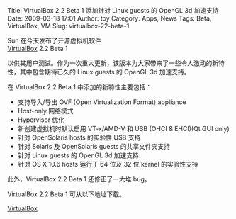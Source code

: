Title: VirtualBox 2.2 Beta 1 添加针对 Linux guests 的 OpenGL 3d 加速支持
Date: 2009-03-18 17:01
Author: toy
Category: Apps, News
Tags: Beta, VirtualBox, VM
Slug: virtualbox-22-beta-1

Sun 在今天发布了开源虚拟机软件  
[VirtualBox](http://linuxtoy.org/archives/virtualbox.html) 2.2 Beta 1  

以供其用户测试。作为一次重大更新，该版本为大家带来了一些令人激动的新特性，其中包含期待已久的
Linux guests 的 OpenGL 3d 加速支持。

在 VirtualBox 2.2 Beta 1 中添加的新特性主要包括：

* 支持导入/导出 OVF (Open Virtualization Format) appliance  
* Host-only 网络模式  
* Hypervisor 优化  
* 新创建虚拟机时默认启用 VT-x/AMD-V 和 USB (OHCI & EHCI)(Qt GUI only)  
* 针对 OpenSolaris hosts 的实验性 USB 支持  
* 针对 Solaris 及 OpenSolaris guests 的共享文件夹支持  
* 针对 Linux guests 的 OpenGL 3d 加速支持  
* 针对 OS X 10.6 hosts 运行于 64 位及 32 位 kernel 的实验性支持

此外，VirtualBox 2.2 Beta 1 还修正了一大堆 bug。

VirtualBox 2.2 Beta 1 可从以下地址下载。

[VirtualBox](http://download.virtualbox.org/virtualbox/2.2.0\_BETA1/)
